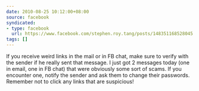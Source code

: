 ```yaml
---
date: 2010-08-25 10:12:00+08:00
source: facebook
syndicated:
- type: facebook
  url: https://www.facebook.com/stephen.roy.tang/posts/148351168528045
tags: []
---
```


If you receive weird links in the mail or in FB chat, make sure to verify with the sender if he really sent that message. I just got 2 messages today (one in email, one in FB chat) that were obviously some sort of scams. If you encounter one, notify the sender and ask them to change their passwords.  Remember not to click any links that are suspicious!